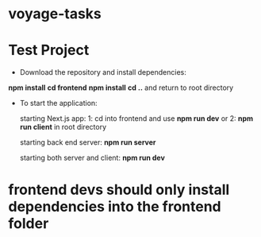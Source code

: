# voyage-tasks

<!-- Your project's `readme` is as important to success as your code. For
this reason you should put as much care into its creation and maintenance
as you would any other component of the application. -->

<!-- If you are unsure of what should go into the `readme` let this article,
written by an experienced Chingu, be your starting point -
[Keys to a well written README](https://tinyurl.com/yk3wubft). -->

<!-- And before we go there's "one more thing"! Once you decide what to include
in your `readme` feel free to replace the text we've provided here. -->

<!-- > Own it & Make it your Own! -->

# Test Project

- Download the repository and install dependencies:

**npm install**
**cd frontend**
**npm install**
**cd ..** and return to root directory

- To start the application:

  starting Next.js app:
  1: cd into frontend and use **npm run dev**
  or
  2: **npm run client** in root directory

  starting back end server:
  **npm run server**

  starting both server and client:
  **npm run dev**

# frontend devs should only install dependencies into the frontend folder
